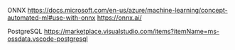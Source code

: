 ONNX
https://docs.microsoft.com/en-us/azure/machine-learning/concept-automated-ml#use-with-onnx 
https://onnx.ai/

PostgreSQL
https://marketplace.visualstudio.com/items?itemName=ms-ossdata.vscode-postgresql